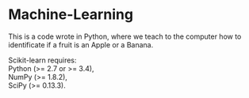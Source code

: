 # Machine-Learning
This is a code wrote in Python, where we teach to the computer how to identificate if a fruit is an Apple or a Banana.

Scikit-learn requires:<br>
Python (>= 2.7 or >= 3.4),<br>
NumPy (>= 1.8.2),<br>
SciPy (>= 0.13.3).
